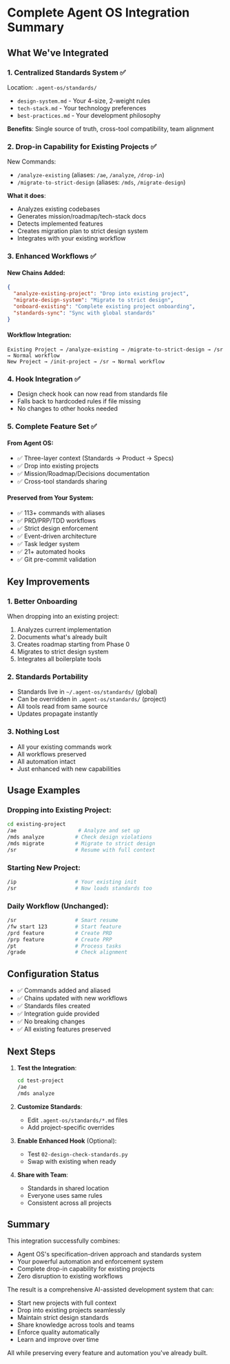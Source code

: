 # Complete Agent OS Integration Summary

## What We've Integrated

### 1. **Centralized Standards System** ✅
Location: `.agent-os/standards/`
- `design-system.md` - Your 4-size, 2-weight rules
- `tech-stack.md` - Your technology preferences  
- `best-practices.md` - Your development philosophy

**Benefits**: Single source of truth, cross-tool compatibility, team alignment

### 2. **Drop-in Capability for Existing Projects** ✅
New Commands:
- `/analyze-existing` (aliases: `/ae`, `/analyze`, `/drop-in`)
- `/migrate-to-strict-design` (aliases: `/mds`, `/migrate-design`)

**What it does**:
- Analyzes existing codebases
- Generates mission/roadmap/tech-stack docs
- Detects implemented features
- Creates migration plan to strict design system
- Integrates with your existing workflow

### 3. **Enhanced Workflows** ✅

#### New Chains Added:
```json
{
  "analyze-existing-project": "Drop into existing project",
  "migrate-design-system": "Migrate to strict design",
  "onboard-existing": "Complete existing project onboarding",
  "standards-sync": "Sync with global standards"
}
```

#### Workflow Integration:
```
Existing Project → /analyze-existing → /migrate-to-strict-design → /sr → Normal workflow
New Project → /init-project → /sr → Normal workflow
```

### 4. **Hook Integration** ✅
- Design check hook can now read from standards file
- Falls back to hardcoded rules if file missing
- No changes to other hooks needed

### 5. **Complete Feature Set** ✅

#### From Agent OS:
- ✅ Three-layer context (Standards → Product → Specs)
- ✅ Drop into existing projects
- ✅ Mission/Roadmap/Decisions documentation
- ✅ Cross-tool standards sharing

#### Preserved from Your System:
- ✅ 113+ commands with aliases
- ✅ PRD/PRP/TDD workflows
- ✅ Strict design enforcement
- ✅ Event-driven architecture
- ✅ Task ledger system
- ✅ 21+ automated hooks
- ✅ Git pre-commit validation

## Key Improvements

### 1. **Better Onboarding**
When dropping into an existing project:
1. Analyzes current implementation
2. Documents what's already built
3. Creates roadmap starting from Phase 0
4. Migrates to strict design system
5. Integrates all boilerplate tools

### 2. **Standards Portability**
- Standards live in `~/.agent-os/standards/` (global)
- Can be overridden in `.agent-os/standards/` (project)
- All tools read from same source
- Updates propagate instantly

### 3. **Nothing Lost**
- All your existing commands work
- All workflows preserved
- All automation intact
- Just enhanced with new capabilities

## Usage Examples

### Dropping into Existing Project:
```bash
cd existing-project
/ae                    # Analyze and set up
/mds analyze          # Check design violations
/mds migrate          # Migrate to strict design
/sr                   # Resume with full context
```

### Starting New Project:
```bash
/ip                   # Your existing init
/sr                   # Now loads standards too
```

### Daily Workflow (Unchanged):
```bash
/sr                   # Smart resume
/fw start 123         # Start feature
/prd feature          # Create PRD
/prp feature          # Create PRP
/pt                   # Process tasks
/grade                # Check alignment
```

## Configuration Status

- ✅ Commands added and aliased
- ✅ Chains updated with new workflows
- ✅ Standards files created
- ✅ Integration guide provided
- ✅ No breaking changes
- ✅ All existing features preserved

## Next Steps

1. **Test the Integration**:
   ```bash
   cd test-project
   /ae
   /mds analyze
   ```

2. **Customize Standards**:
   - Edit `.agent-os/standards/*.md` files
   - Add project-specific overrides

3. **Enable Enhanced Hook** (Optional):
   - Test `02-design-check-standards.py`
   - Swap with existing when ready

4. **Share with Team**:
   - Standards in shared location
   - Everyone uses same rules
   - Consistent across all projects

## Summary

This integration successfully combines:
- Agent OS's specification-driven approach and standards system
- Your powerful automation and enforcement system
- Complete drop-in capability for existing projects
- Zero disruption to existing workflows

The result is a comprehensive AI-assisted development system that can:
- Start new projects with full context
- Drop into existing projects seamlessly
- Maintain strict design standards
- Share knowledge across tools and teams
- Enforce quality automatically
- Learn and improve over time

All while preserving every feature and automation you've already built.
